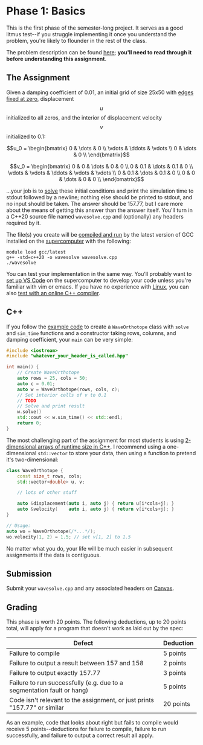 ---
---

# Phase 1: Basics

This is the first phase of the semester-long project. It serves as a good litmus test--if you struggle implementing it once you understand the problem, you're likely to flounder in the rest of the class.

The problem description can be found [here](overview.md); **you'll need to read through it before understanding this assignment**.



## The Assignment

Given a damping coefficient of 0.01, an initial grid of size 25x50 with [edges fixed at zero](https://en.wikipedia.org/wiki/Dirichlet_boundary_condition), displacement $$u$$ initialized to all zeros, and the interior of displacement velocity $$v$$ initialized to 0.1:

$$u_0 = \begin{bmatrix}
    0      & \dots  & 0      \\
    \vdots & \ddots & \vdots \\
    0      & \dots  & 0      \\
\end{bmatrix}$$

$$v_0 = \begin{bmatrix}
    0      & 0      & \dots  & 0      & 0      \\
    0      & 0.1    & \dots  & 0.1    & 0      \\
    \vdots & \vdots & \ddots & \vdots & \vdots \\
    0      & 0.1    & \dots  & 0.1    & 0      \\
    0      & 0      & \dots  & 0      & 0      \\
\end{bmatrix}$$

...your job is to [solve](overview.md#running-the-simulation) these initial conditions and print the simulation time to stdout followed by a newline; nothing else should be printed to stdout, and no input should be taken. The answer should be 157.77, but I care more about the means of getting this answer than the answer itself. You'll turn in a C++20 source file named `wavesolve.cpp` and (optionally) any headers required by it.

The file(s) you create will be [compiled and run](../resources.md#compilation) by the latest version of GCC installed on the [supercomputer](../assignments/get-account.md) with the following:

```shell
module load gcc/latest
g++ -std=c++20 -o wavesolve wavesolve.cpp
./wavesolve
```

You can test your implementation in the same way. You'll probably want to [set up VS Code](../resources.md#programming) on the supercomputer to develop your code unless you're familiar with vim or emacs. If you have no experience with [Linux](../lessons/2-linux.md), you can also [test with an online C++ compiler](../resources.md#compilation).



## C++

If you follow the [example code](https://github.com/BYUHPC/sci-comp-course-example-cxx) to create a `WaveOrthotope` class with `solve` and `sim_time` functions and a constructor taking rows, columns, and damping coefficient, your `main` can be very simple:

```c++
#include <iostream>
#include "whatever_your_header_is_called.hpp"

int main() {
    // Create WaveOrthotope
    auto rows = 25, cols = 50;
    auto c = 0.01;
    auto w = WaveOrthotope(rows, cols, c);
    // Set interior cells of v to 0.1
    // TODO
    // Solve and print result
    w.solve()
    std::cout << w.sim_time() << std::endl;
    return 0;
}
```

The most challenging part of the assignment for most students is using [2-dimensional arrays of runtime size in C++](https://stackoverflow.com/a/32279494). I recommend using a one-dimensional `std::vector` to store your data, then using a function to pretend it's two-dimensional:

```c++
class WaveOrthotope {
    const size_t rows, cols;
    std::vector<double> u, v;

    // lots of other stuff

    auto &displacement(auto i, auto j) { return u[i*cols+j]; }
    auto &velocity(    auto i, auto j) { return v[i*cols+j]; }
}

// Usage:
auto wo = WaveOrthotope(/*...*/);
wo.velocity(1, 2) = 1.5; // set v[1, 2] to 1.5
```

No matter what you do, your life will be much easier in subsequent assignments if the data is contiguous.



## Submission

Submit your `wavesolve.cpp` and any associated headers on [Canvas](https://byu.instructure.com/courses/25261/assignments/810940).



## Grading

This phase is worth 20 points. The following deductions, up to 20 points total, will apply for a program that doesn't work as laid out by the spec:

| Defect | Deduction |
| --- | --- |
| Failure to compile | 5 points |
| Failure to output a result between 157 and 158 | 2 points |
| Failure to output exactly 157.77 | 3 points |
| Failure to run successfully (e.g. due to a segmentation fault or hang) | 5 points |
| Code isn't relevant to the assignment, or just prints "157.77" or similar | 20 points |

As an example, code that looks about right but fails to compile would receive 5 points--deductions for failure to compile, failure to run successfully, and failure to output a correct result all apply.
